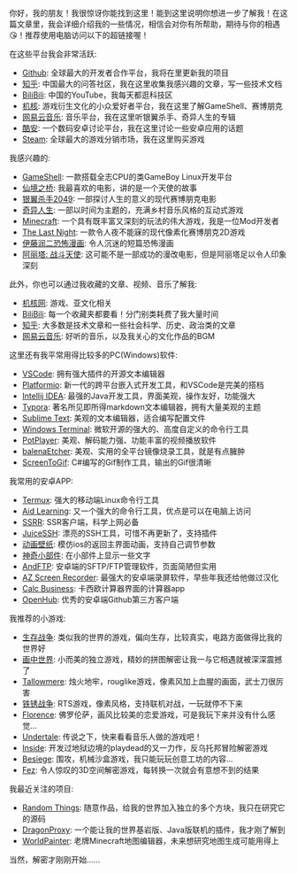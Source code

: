 你好，我的朋友！我很惊讶你能找到这里！能到这里说明你想进一步了解我！在这篇文章里，我会详细介绍我的一些情况，相信会对你有所帮助，期待与你的相遇😘！推荐使用电脑访问以下的超链接喔！

在这些平台我会非常活跃:

- [Github](https://github.com/WangTingZheng): 全球最大的开发者合作平台，我将在里更新我的项目
- [知乎](https://www.zhihu.com/people/wang-ting-zheng-45): 中国最大的问答社区，我在这里收集我感兴趣的文章，写一些技术文档
- [BiliBili](https://space.bilibili.com/11787292): 中国的YouTube，我每天都逛科技区
- [机核](https://www.gcores.com/users/184587): 游戏衍生文化的小众爱好者平台，我在这里了解GameShell、赛博朋克
- [网易云音乐](https://music.163.com/#/user/home?id=83551783): 音乐平台，我在这里听银翼杀手、奇异人生的专辑
- [酷安](https://i.loli.net/2020/03/18/BwFnCGPNfQkKTty.png): 一个数码安卓讨论平台，我在这里讨论一些安卓应用的话题
- [Steam](https://steamcommunity.com/profiles/76561198281125473/): 全球最大的游戏分销市场，我在这里购买游戏

我感兴趣的:

- [GameShell](https://www.bilibili.com/video/av62745935): 一款搭载全志CPU的类GameBoy Linux开发平台
- [仙境之桥](https://i.loli.net/2020/03/15/6qh5c7pU3CXrFi9.jpg): 我最喜欢的电影，讲的是一个天使的故事
- [银翼杀手2049](https://i.loli.net/2020/03/15/dZzXRsSligwFvrQ.jpg): 一部探讨人生的意义的现代赛博朋克电影
- [奇异人生](https://www.bilibili.com/video/av12161908): 一部以时间为主题的，充满乡村音乐风格的互动式游戏
- [Minecraft](https://space.bilibili.com/11787292/favlist?fid=139833692): 一个具有既丰富又深刻的玩法的伟大游戏，我是一位Mod开发者
- [The Last  Night](https://www.bilibili.com/video/av15628237): 一款令人夜不能寐的现代像素化赛博朋克2D游戏
- [伊藤润二恐怖漫画](https://www.acgndog.com/23928.html): 令人沉迷的短篇恐怖漫画
- [阿丽塔: 战斗天使](https://www.bilibili.com/video/av81451552): 这可能不是一部成功的漫改电影，但是阿丽塔足以令人印象深刻

此外，你也可以通过我收藏的文章、视频、音乐了解我:

- [机核网](https://www.gcores.com/users/184587/bookmarks): 游戏、亚文化相关
- [BiliBili](https://space.bilibili.com/11787292/favlist): 每一个收藏夹都要看！分门别类耗费了我大量时间
- [知乎](https://www.zhihu.com/people/wang-ting-zheng-45/collections): 大多数是技术文章和一些社会科学、历史、政治类的文章
- [网易云音乐](https://music.163.com/#/playlist?id=94320636): 好听的音乐，以及我关心的文化作品的BGM

这里还有我平常用得比较多的PC(Windows)软件:

- [VSCode](https://code.visualstudio.com): 拥有强大插件的开源文本编辑器
- [Platformio](https://platformio.org/): 新一代的跨平台嵌入式开发工具，和VSCode是完美的搭档
- [Intellij IDEA](https://www.jetbrains.com/idea): 最强的Java开发工具，界面美观，操作友好，功能强大
- [Typora](https://typora.io): 著名所见即所得markdown文本编辑器，拥有大量美观的主题
- [Sublime Text](https://sublimetext.com): 美观的文本编辑器，适合编写配置文件
- [Windows Terminal](https://github.com/Microsoft/Terminal): 微软开源的强大的、高度自定义的命令行工具
- [PotPlayer](https://sspai.com/post/56687): 美观、解码能力强、功能丰富的视频播放软件
- [balenaEtcher](https://www.balena.io/etcher): 美观、实用的全平台镜像烧录工具，就是有点臃肿
- [ScreenToGif](https://www.screentogif.com): C#编写的Gif制作工具，输出的Gif很清晰

我常用的安卓APP:

- [Termux](https://termux.com): 强大的移动端Linux命令行工具
- [Aid Learning](http://www.aidlearning.net): 又一个强大的命令行工具，优点是可以在电脑上访问
- [SSRR](https://github.com/shadowsocksrr/shadowsocks-rss/): SSR客户端，科学上网必备
- [JuiceSSH](https://juicessh.com): 漂亮的SSH工具，可惜不再更新了，支持插件
- [动画壁纸](https://www.coolapk.com/apk/com.srm.blurscalewallpaper): 模仿ios的返回主界面动画，支持自己调节参数
- [神奇小部件](https://www.coolapk.com/apk/com.sun.quickpay): 在小部件上显示一些文字
- [AndFTP](http://www.lysesoft.com/products/andftp): 安卓端的SFTP/FTP管理软件，页面简陋但实用
- [AZ Screen Recorder](https://play.google.com/store/apps/details?id=com.hecorat.screenrecorder.free&hl=en_US): 最强大的安卓端录屏软件，早些年我还给他做过汉化
- [Calc Business](https://play.google.com/store/apps/details?id=com.nstudio.calc.casio.business): 卡西欧计算器界面的计算器app
- [OpenHub](https://thirtydegreesray.github.io/OpenHub/): 优秀的安卓端Github第三方客户端

我推荐的小游戏:

- [生存战争](https://play.google.com/store/apps/details?id=com.candyrufusgames.survivalcraft2&hl=en): 类似我的世界的游戏，偏向生存，比较真实，电路方面做得比我的世界好
- [画中世界](https://play.google.com/store/apps/details?id=unity.Annapurna.Gorogoa&hl=en): 小而美的独立游戏，精妙的拼图解密让我一与它相遇就被深深震撼了
- [Tallowmere](https://www.tallowmere.com): 烛火地牢，rouglike游戏，像素风加上血腥的画面，武士刀很厉害
- [铁锈战争](http://corrodinggames.com/rusted_warfare): RTS游戏，像素风格，支持联机对战，一玩就停不下来
- [Florence](https://play.google.com/store/apps/details?id=com.mountains.feathertop&hl=en): 佛罗伦萨，画风比较美的恋爱游戏，可是我玩下来并没有什么感觉...
- [Undertale](https://undertale.com/): 传说之下，快来看看音乐人做的游戏吧！
- [Inside](https://playdead.com/games/inside/): 开发过地狱边境的playdead的又一力作，反乌托邦冒险解密游戏
- [Besiege](http://www.besiege.spiderlinggames.co.uk/): 围攻，机械沙盒游戏，我只能玩玩创意工坊的内容...
- [Fez](http://www.fezgame.com/): 令人惊叹的3D空间解密游戏，每转换一次就会有意想不到的结果

我最近关注的项目:

- [Random Things](https://github.com/lumien231/Random-Things): 随意作品，给我的世界加入独立的多个方块，我只在研究它的源码
- [DragonProxy](https://github.com/DragonetMC/DragonProxy): 一个能让我的世界基岩版、Java版联机的插件，我才刚了解到
- [WorldPainter](https://github.com/Captain-Chaos/WorldPainter): 老牌Minecraft地图编辑器，未来想研究地图生成可能用得上

当然，解密才刚刚开始......

